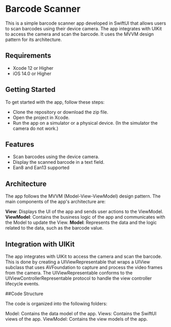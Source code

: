 # Barcode Scanner


This is a simple barcode scanner app developed in SwiftUI that allows users to scan barcodes using their device camera. The app integrates with UIKit to access the camera and scan the barcode. It uses the MVVM design pattern for its architecture.


## Requirements

- Xcode 12 or Higher
- iOS 14.0 or Higher



## Getting Started

To get started with the app, follow these steps:

- Clone the repository or download the zip file.
- Open the project in Xcode.
- Run the app on a simulator or a physical device. (In the simulator the camera do not work.)

## Features

- Scan barcodes using the device camera.
- Display the scanned barcode in a text field.
- Ean8 and Ean13 supported


## Architecture

The app follows the MVVM (Model-View-ViewModel) design pattern. The main components of the app's architecture are:

**View**: Displays the UI of the app and sends user actions to the ViewModel.
**ViewModel**: Contains the business logic of the app and communicates with the Model to update the View.
**Model**: Represents the data and the logic related to the data, such as the barcode value.

## Integration with UIKit

The app integrates with UIKit to access the camera and scan the barcode. This is done by creating a UIViewRepresentable that wraps a UIView subclass that uses AVFoundation to capture and process the video frames from the camera. The UIViewRepresentable conforms to the UIViewControllerRepresentable protocol to handle the view controller lifecycle events.

##Code Structure

The code is organized into the following folders:

Model: Contains the data model of the app.
Views: Contains the SwiftUI views of the app.
ViewModel: Contains the view models of the app.
